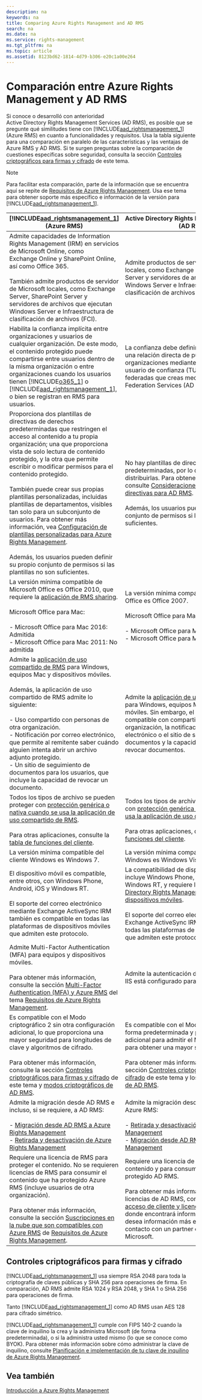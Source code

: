 ```yaml
---
description: na
keywords: na
title: Comparing Azure Rights Management and AD RMS
search: na
ms.date: na
ms.service: rights-management
ms.tgt_pltfrm: na
ms.topic: article
ms.assetid: 8123bd62-1814-4d79-b306-e20c1a00e264
---
```

# Comparaci&#243;n entre Azure Rights Management y AD RMS
Si conoce o desarrolló con anterioridad Active Directory Rights Management Services (AD RMS), es posible que se pregunte qué similitudes tiene con [!INCLUDE[aad_rightsmanagement_1](../Token/aad_rightsmanagement_1_md.md)] (Azure RMS) en cuanto a funcionalidades y requisitos. Usa la tabla siguiente para una comparación en paralelo de las características y las ventajas de Azure RMS y AD RMS. Si te surgen preguntas sobre la comparación de cuestiones específicas sobre seguridad, consulta la sección [Controles criptográficos para firmas y cifrado](../Topic/Comparing_Azure_Rights_Management_and_AD_RMS.md#BKMK_CryptographicControls) de este tema.

> [!NOTE]
> Para facilitar esta comparación, parte de la información que se encuentra aquí se repite de [Requisitos de Azure Rights Management](../Topic/Requirements_for_Azure_Rights_Management.md). Usa ese tema para obtener soporte más específico e información de la versión para [!INCLUDE[aad_rightsmanagement_1](../Token/aad_rightsmanagement_1_md.md)].

|[!INCLUDE[aad_rightsmanagement_1](../Token/aad_rightsmanagement_1_md.md)] (Azure RMS)|Active Directory Rights Management Services (AD RMS)|
|-----------------------------------------------------------------------------------------|--------------------------------------------------------|
|Admite capacidades de Information Rights Management (IRM) en servicios de Microsoft Online, como Exchange Online y SharePoint Online, así como Office 365.<br /><br />También admite productos de servidor de Microsoft locales, como Exchange Server, SharePoint Server y servidores de archivos que ejecutan Windows Server e Infraestructura de clasificación de archivos (FCI).|Admite productos de servidor de Microsoft locales, como Exchange Server, SharePoint Server y servidores de archivos que ejecutan Windows Server e Infraestructura de clasificación de archivos (FCI).|
|Habilita la confianza implícita entre organizaciones y usuarios de cualquier organización. De este modo, el contenido protegido puede compartirse entre usuarios dentro de la misma organización o entre organizaciones cuando los usuarios tienen [!INCLUDE[o365_1](../Token/o365_1_md.md)] o [!INCLUDE[aad_rightsmanagement_1](../Token/aad_rightsmanagement_1_md.md)], o bien se registran en RMS para usuarios.|La confianza debe definirse explícitamente en una relación directa de punto a punto entre dos organizaciones mediante el uso de dominios de usuario de confianza (TUD) o confianzas federadas que creas mediante Active Directory Federation Services (AD FS).|
|Proporciona dos plantillas de directivas de derechos predeterminadas que restringen el acceso al contenido a tu propia organización; una que proporciona vista de solo lectura de contenido protegido, y la otra que permite escribir o modificar permisos para el contenido protegido.<br /><br />También puede crear sus propias plantillas personalizadas, incluidas plantillas de departamentos, visibles tan solo para un subconjunto de usuarios. Para obtener más información, vea [Configuración de plantillas personalizadas para Azure Rights Management](../Topic/Configuring_Custom_Templates_for_Azure_Rights_Management.md).<br /><br />Además, los usuarios pueden definir su propio conjunto de permisos si las plantillas no son suficientes.|No hay plantillas de directivas de derechos predeterminadas, por lo que deberá crearlas y distribuirlas. Para obtener más información, consulte [Consideraciones de la plantilla de directivas para AD RMS](http://go.microsoft.com/fwlink/?LinkId=154765).<br /><br />Además, los usuarios pueden definir su propio conjunto de permisos si las plantillas no son suficientes.|
|La versión mínima compatible de Microsoft Office es Office 2010, que requiere la [aplicación de RMS sharing](http://technet.microsoft.com/library/dn339006.aspx).<br /><br />Microsoft Office para Mac:<br /><br />-   Microsoft Office para Mac 2016: Admitida<br />-   Microsoft Office para Mac 2011: No admitida|La versión mínima compatible de Microsoft Office es Office 2007.<br /><br />Microsoft Office para Mac:<br /><br />-   Microsoft Office para Mac 2016: Admitida<br />-   Microsoft Office para Mac 2011: Admitida|
|Admite la [aplicación de uso compartido de RMS](https://technet.microsoft.com/library/dn919648%28v=ws.10%29.aspx) para Windows, equipos Mac y dispositivos móviles.<br /><br />Además, la aplicación de uso compartido de RMS admite lo siguiente:<br /><br />-   Uso compartido con personas de otra organización.<br />-   Notificación por correo electrónico, que permite al remitente saber cuándo alguien intenta abrir un archivo adjunto protegido.<br />-   Un sitio de seguimiento de documentos para los usuarios, que incluye la capacidad de revocar un documento.|Admite la [aplicación de uso compartido de RMS](https://technet.microsoft.com/library/dn919648%28v=ws.10%29.aspx) para Windows, equipos Mac y dispositivos móviles. Sin embargo, el uso compartido no es compatible con compartir con personas de otra organización, la notificación por correo electrónico o el sitio de seguimiento de documentos y la capacidad de los usuarios de revocar documentos.|
|Todos los tipos de archivo se pueden proteger con [protección genérica o nativa cuando se usa la aplicación de uso compartido de RMS](https://technet.microsoft.com/library/dn339003%28v=ws.10%29.aspx).<br /><br />Para otras aplicaciones, consulte la [tabla de funciones del cliente](https://technet.microsoft.com/library/dn655136.aspx).|Todos los tipos de archivo se pueden proteger con [protección genérica o nativa cuando se usa la aplicación de uso compartido de RMS](https://technet.microsoft.com/library/dn339003%28v=ws.10%29.aspx).<br /><br />Para otras aplicaciones, consulte la [tabla de funciones del cliente](https://technet.microsoft.com/library/dn655136.aspx).|
|La versión mínima compatible del cliente Windows es Windows 7.|La versión mínima compatible del cliente Windows es Windows Vista Service Pack 2.|
|El dispositivo móvil es compatible, entre otros, con Windows Phone, Android, iOS y Windows RT.<br /><br />El soporte del correo electrónico mediante Exchange ActiveSync IRM también es compatible en todas las plataformas de dispositivos móviles que admiten este protocolo.|La compatibilidad de dispositivos móviles incluye Windows Phone, Android, iOS y Windows RT, y requiere la [Extensión de Active Directory Rights Management Services para dispositivos móviles](http://technet.microsoft.com/library/a69ead9d-7dd3-4b38-9830-4728e9757341).<br /><br />El soporte del correo electrónico mediante Exchange ActiveSync IRM es compatible en todas las plataformas de dispositivos móviles que admiten este protocolo.|
|Admite Multi-Factor Authentication (MFA) para equipos y dispositivos móviles.<br /><br />Para obtener más información, consulte la sección [Multi-Factor Authentication (MFA) y Azure RMS](../Topic/Requirements_for_Azure_Rights_Management.md#BKMK_MFA) del tema [Requisitos de Azure Rights Management](../Topic/Requirements_for_Azure_Rights_Management.md).|Admite la autenticación de tarjeta inteligente si IIS está configurado para solicitar certificados.|
|Es compatible con el Modo criptográfico 2 sin otra configuración adicional, lo que proporciona una mayor seguridad para longitudes de clave y algoritmos de cifrado.<br /><br />Para obtener más información, consulte la sección [Controles criptográficos para firmas y cifrado](../Topic/Comparing_Azure_Rights_Management_and_AD_RMS.md#BKMK_CryptographicControls) de este tema y [modos criptográficos de AD RMS](http://go.microsoft.com/fwlink/?LinkId=266659).|Es compatible con el Modo criptográfico 1 de forma predeterminada y precisa configuración adicional para admitir el Modo criptográfico 2 para obtener una mayor seguridad.<br /><br />Para obtener más información, consulta la sección [Controles criptográficos para firmas y cifrado](../Topic/Comparing_Azure_Rights_Management_and_AD_RMS.md#BKMK_CryptographicControls) de este tema y los [Modos criptográficos de AD RMS](http://go.microsoft.com/fwlink/?LinkId=266659).|
|Admite la migración desde AD RMS e incluso, si se requiere, a AD RMS:<br /><br />-   [Migración desde AD RMS a Azure Rights Management](../Topic/Migrating_from_AD_RMS_to_Azure_Rights_Management.md)<br />-   [Retirada y desactivación de Azure Rights Management](../Topic/Decommissioning_and_Deactivating_Azure_Rights_Management.md)|Admite la migración desde Azure RMS y a Azure RMS:<br /><br />-   [Retirada y desactivación de Azure Rights Management](../Topic/Decommissioning_and_Deactivating_Azure_Rights_Management.md)<br />-   [Migración desde AD RMS a Azure Rights Management](../Topic/Migrating_from_AD_RMS_to_Azure_Rights_Management.md)|
|Requiere una licencia de RMS para proteger el contenido. No se requieren licencias de RMS para consumir el contenido que ha protegido Azure RMS (incluye usuarios de otra organización).<br /><br />Para obtener más información, consulte la sección [Suscripciones en la nube que son compatibles con Azure RMS](../Topic/Requirements_for_Azure_Rights_Management.md#BKMK_SupportedSubscriptions) de [Requisitos de Azure Rights Management](../Topic/Requirements_for_Azure_Rights_Management.md).|Requiere una licencia de RMS para proteger el contenido y para consumir el contenido que ha protegido AD RMS.<br /><br />Para obtener más información acerca de licencias de AD RMS, consulte [Licencias de acceso de cliente y licencias de administración](https://www.microsoft.com/en-us/Licensing/product-licensing/client-access-license.aspx), donde encontrará información general, pero si desea información más específica, póngase en contacto con un partner o representante de Microsoft.|

## <a name="BKMK_CryptographicControls"></a>Controles criptográficos para firmas y cifrado
[!INCLUDE[aad_rightsmanagement_1](../Token/aad_rightsmanagement_1_md.md)] usa siempre RSA 2048 para toda la criptografía de claves públicas y SHA 256 para operaciones de firma. En comparación, AD RMS admite RSA 1024 y RSA 2048, y SHA 1 o SHA 256 para operaciones de firma.

Tanto [!INCLUDE[aad_rightsmanagement_1](../Token/aad_rightsmanagement_1_md.md)] como AD RMS usan AES 128 para cifrado simétrico.

[!INCLUDE[aad_rightsmanagement_1](../Token/aad_rightsmanagement_1_md.md)] cumple con FIPS 140-2 cuando la clave de inquilino la crea y la administra Microsoft (de forma predeterminada), o si la administra usted mismo (lo que se conoce como BYOK). Para obtener más información sobre cómo administrar la clave de inquilino, consulte [Planificación e implementación de tu clave de inquilino de Azure Rights Management](../Topic/Planning_and_Implementing_Your_Azure_Rights_Management_Tenant_Key.md).

## Vea también
[Introducción a Azure Rights Management](../Topic/Getting_Started_with_Azure_Rights_Management.md)

